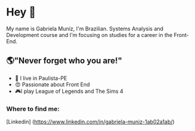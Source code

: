 # Hey 👋

My name is Gabriela Muniz, I'm Brazilian. Systems Analysis and Development course and I'm focusing on studies for a career in the Front-End.

 ## 🌎"Never forget who you are!"

- 📍 I live in Paulista-PE
- 😍 Passionate about Front End
- 🎮I play League of Legends and The Sims 4

### Where to find me:

[Linkedin] (https://www.linkedin.com/in/gabriela-muniz-1ab02a1ab/)





